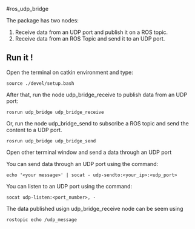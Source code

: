 #ros_udp_bridge

The package has two nodes:
1) Receive data from an UDP port and publish it on a ROS topic.
2) Receive data from an ROS Topic and send it to an UDP port.

Run it !
------------------------------
Open the terminal on catkin environment and type:

```
source ./devel/setup.bash
```
After that, run the node udp_bridge_receive to publish data from an UDP port:
```
rosrun udp_bridge udp_bridge_receive
```

Or, run the node udp_bridge_send to subscribe a ROS topic and send the content to a UDP port.
```
rosrun udp_bridge udp_bridge_send
```
Open other terminal window and send a data through an UDP port

You can send data through an UDP port using the command:
```
echo '<your message>' | socat - udp-sendto:<your_ip>:<udp_port>
```
You can listen to an UDP port using the command:

```
socat udp-listen:<port_number>, -
```
The data published usign udp_bridge_receive node can be seem using
```
rostopic echo /udp_message
```